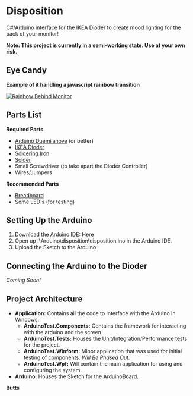 Disposition
===========

C#/Arduino interface for the IKEA Dioder to create mood lighting for the back of your monitor!

**Note: This project is currently in a semi-working state. Use at your own risk.**

Eye Candy
---------
**Example of it handling a javascript rainbow transition**

[![Rainbow Behind Monitor](http://img.youtube.com/vi/AczCC4aMguo/0.jpg)](http://www.youtube.com/watch?v=AczCC4aMguo)

Parts List
----------

**Required Parts**
- [Arduino Duemilanove](http://arduino.cc/en/Main/arduinoBoardDuemilanove) (or better)
- [IKEA Dioder](http://www.ikea.com/us/en/catalog/products/50192365/)
- [Soldering Iron](http://www.amazon.com/Soldering-Station-Features-Continuously-Variable/dp/B0029N70WM/ref=sr_1_2?ie=UTF8&qid=1382397412&sr=8-2&keywords=soldering+iron)
- [Solder](http://www.amazon.com/Amico-0-3mm-Rosin-Solder-Soldering/dp/B008DEYEAW/ref=sr_1_4?ie=UTF8&qid=1382397509&sr=8-4&keywords=rosin+solder)
- Small Screwdriver (to take apart the Dioder Controller)
- Wires/Jumpers

**Recommended Parts**
- [Breadboard](http://www.amazon.com/microtivity-400-point-Experiment-Breadboard-Jumper/dp/B004RXKWDQ/ref=sr_1_3?ie=UTF8&qid=1382397570&sr=8-3&keywords=breadboard)
- Some LED's (for testing)

Setting Up the Arduino
----------------------

1. Download the Arduino IDE: [Here](http://arduino.cc/en/Main/Software)
2. Open up .\Arduino\disposition\disposition.ino in the Arduino IDE.
3. Upload the Sketch to the Arduino

Connecting the Arduino to the Dioder
------------------------------------

*Coming Soon!*

Project Architecture
--------------------

- **Application:** Contains all the code to Interface with the Arduino in Windows.
  - **ArduinoTest.Components:** Contains the framework for interacting with the arduino and the screen.
  - **ArduinoTest.Tests:** Houses the Unit/Integration/Performance tests for the project.
  - **ArduinoTest.Winform:** Minor application that was used for initial testing of components. *Will Be Phased Out.*
  - **ArduinoTest.Wpf:** Will contain the main application for using and configuring the system.
- **Arduino:** Houses the Sketch for the ArduinoBoard.

**Butts**
